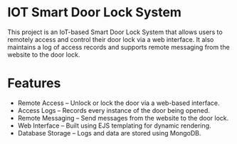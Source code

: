 # IOT Smart Door Lock System

This project is an IoT-based Smart Door Lock System that allows users to remotely access and control their door lock via a web interface. It also maintains a log of access records and supports remote messaging from the website to the door lock.

# Features

- Remote Access – Unlock or lock the door via a web-based interface.
- Access Logs – Records every instance of the door being opened.
- Remote Messaging – Send messages from the website to the door lock.
- Web Interface – Built using EJS templating for dynamic rendering.
- Database Storage – Logs and data are stored using MongoDB.

